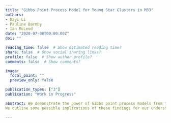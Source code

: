 ```yaml
---
title: "Gibbs Point Process Model for Young Star Clusters in M33"
authors:
- Dayi Li
- Pauline Barmby
- Ian McLeod
date: "2020-07-08T00:00:00Z"
doi: ""

reading_time: false  # Show estimated reading time?
share: false  # Show social sharing links?
profile: false  # Show author profile?
comments: false  # Show comments?

image:
  focal_point: ""
  preview_only: false

publication_types: ["3"]
publication: "Work in Progress"

abstract: We demonstrate the power of Gibbs point process models from the spatial statistics literature when applied to studies of resolved galaxies. We conduct a rigorous analysis of the spatial distributions of objects in the star formation complexes of M33, including giant molecular clouds (GMCs) and young stellar cluster candidates (YSCCs). We choose a hierarchical model structure from GMCs to YSCCs based on the natural formation hierarchy between them. This approach circumvents the limitations of the empirical two-point correlation function analysis by naturally accounting for the inhomogeneity present in the distribution of YSCCs. We also investigate the effects of GMCs' properties on their spatial distributions. We confirm that the distribution of GMCs and YSCCs are highly correlated. We found that the spatial distributions of YSCCs reaches a peak of clustering pattern at around 250 pc scale compared to a Poisson process. This clustering mainly occurs in regions where the galactocentric distance is greater than 4.5 kpc. Furthermore, the galactocentric distance of GMCs and their mass have  strong positive effects on the correlation strength between GMCs and YSCCs.
We outline some possible implications of these findings for our understanding of the cluster formation process.

---
```


